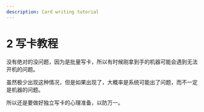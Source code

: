 ```yaml
---
description: Card writing tutorial
---
```


# 2  写卡教程

没有绝对的没问题，因为是批量写卡，所以有时候刚拿到手的机器可能会遇到无法开机的问题。

虽然极少出现这种情况，但是如果出现了，大概率是系统可能出了问题，而不一定是机器的问题。

所以还是要做好独立写卡的心理准备，以防万一。
